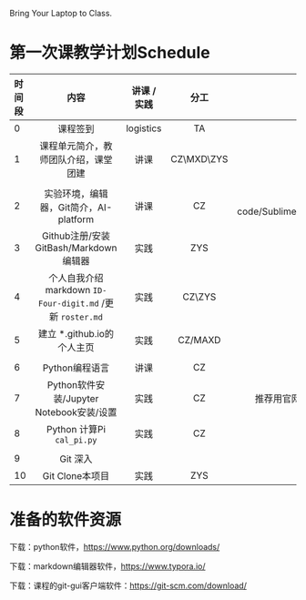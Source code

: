 Bring Your Laptop to Class. 

# 第一次课教学计划Schedule 

|时间段     |  内容    | 讲课 / 实践     |  分工  |备注       |
| :---      |   :----:    |   :----:    |    :----:    |       ---: |
|   0       | 课程签到     |  logistics   |     TA     |        |
|   1       | 课程单元简介，教师团队介绍，课堂团建     | 讲课    |     CZ\MXD\ZYS     |   all     |
|           |         |  |  |  |
|   2       | 实验环境，编辑器，Git简介，AI-platform     |  讲课    |     CZ     |  VS code/Sublime/Notepad++       |
|   3       | Github注册/安装GitBash/Markdown编辑器     |  实践    |   ZYS    |        |
|   4       |  个人自我介绍markdown ``ID-Four-digit.md`` /更新 ``roster.md``     |  实践    |    CZ\ZYS     |        |  
|   5       | 建立 \*.github.io的个人主页    |  实践    |    CZ/MAXD     |        |       |
|           |         |  |  |  |
|   6       | Python编程语言     |  讲课    |    CZ    |    |
|   7       | Python软件安装/Jupyter Notebook安装/设置     |  实践    |    CZ    |   推荐用官网安装python     |
|   8       | Python 计算Pi  ``cal_pi.py``    |  实践    |     CZ     |     |
|           |         |  |  |  |
|   9       | Git 深入   |  |  |  |
|   10      | Git Clone本项目     |  实践    |    ZYS     |        |




# 准备的软件资源

下载：python软件，https://www.python.org/downloads/

下载：markdown编辑器软件，https://www.typora.io/

下载：课程的git-gui客户端软件：https://git-scm.com/download/ 
